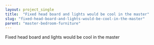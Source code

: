 ```yaml
---
layout: project_single
title:  "Fixed head board and lights would be cool in the master"
slug: "fixed-head-board-and-lights-would-be-cool-in-the-master"
parent: "master-bedroom-furniture"
---
```

Fixed head board and lights would be cool in the master